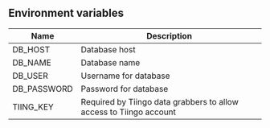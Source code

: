 ## Environment variables
|Name|Description|
|----|-----------|
|DB_HOST|Database host|
|DB_NAME|Database name|
|DB_USER|Username for database|
|DB_PASSWORD|Password for database|
|TIING_KEY|Required by Tiingo data grabbers to allow access to Tiingo account|